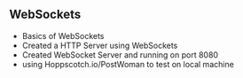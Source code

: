  ## WebSockets 

 - Basics of WebSockets
 - Created a HTTP Server using WebSockets
 - Created WebSocket Server and running on port 8080
 - using Hoppscotch.io/PostWoman to test on local machine
